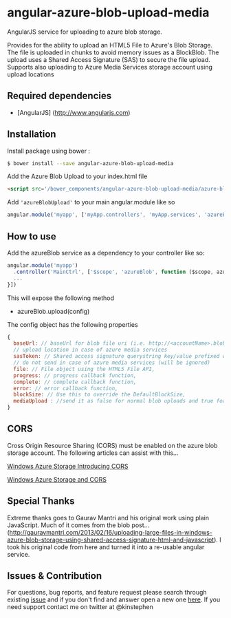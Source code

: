 angular-azure-blob-upload-media
=========================

AngularJS service for uploading to azure blob storage.

Provides for the ability to upload an HTML5 File to Azure's Blob Storage. The file is uploaded in chunks to avoid memory issues as a BlockBlob. The upload uses a Shared Access Signature (SAS) to secure the file upload. Supports also uploading to Azure Media Services storage account using upload locations

Required dependencies
-----------------------
* [AngularJS] (http://www.angularjs.com) 

Installation
-----------------------

Install package using bower : 

```bash
$ bower install --save angular-azure-blob-upload-media
```

Add the Azure Blob Upload to your index.html file 
```HTML
<script src='/bower_components/angular-azure-blob-upload-media/azure-blob-upload.js'></script>
```

Add `'azureBlobUpload'` to your main angular.module like so
```javascript
angular.module('myapp', ['myApp.controllers', 'myApp.services', 'azureBlobUpload']);
````

How to use
-------------
Add the azureBlob service as a dependency to your controller like so:
```javascript
angular.module('myapp')
  .controller('MainCtrl', ['$scope', 'azureBlob', function ($scope, azureBlob) {
  ...
}])
```

This will expose the following method

* azureBlob.upload(config)

The config object has the following properties

```javascript
{
  baseUrl: // baseUrl for blob file uri (i.e. http://<accountName>.blob.core.windows.net/<container>/<blobname>),
  // upload location in case of azure media services
  sasToken: // Shared access signature querystring key/value prefixed with ?,
  // do not send in case of azure media services (will be ignored)
  file: // File object using the HTML5 File API,
  progress: // progress callback function,
  complete: // complete callback function,
  error: // error callback function,
  blockSize: // Use this to override the DefaultBlockSize,
  mediaUpload : //send it as false for normal blob uploads and true for media services uploads
}
```


CORS
-------------

Cross Origin Resource Sharing (CORS) must be enabled on the azure blob storage account. The following articles can assist with this...

[Windows Azure Storage Introducing CORS](http://blogs.msdn.com/b/windowsazurestorage/archive/2014/02/03/windows-azure-storage-introducing-cors.aspx)

[Windows Azure Storage and CORS](http://www.contentmaster.com/azure/windows-azure-storage-cors/)


Special Thanks 
-------------

Extreme thanks goes to Gaurav Mantri and his original work using plain JavaScript. Much of it comes from the blob post...
(http://gauravmantri.com/2013/02/16/uploading-large-files-in-windows-azure-blob-storage-using-shared-access-signature-html-and-javascript). I took his original code from here and turned it into a re-usable angular service.


Issues & Contribution
-------------

For questions, bug reports, and feature request please search through existing [issue](https://github.com/kinstephen/angular-azure-blob-upload/issues) and if you don't find and answer open a new one  [here](https://github.com/kinstephen/angular-azure-blob-upload/issues/new). If you need support contact me on twitter at @kinstephen



